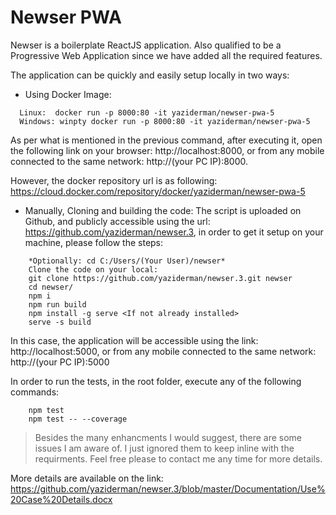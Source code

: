 # Newser PWA


Newser is a boilerplate ReactJS application. Also qualified to be a Progressive Web Application since we have added all the required features.

The application can be quickly and easily setup locally in two ways:

* Using Docker Image:
```
  Linux:  docker run -p 8000:80 -it yaziderman/newser-pwa-5
  Windows: winpty docker run -p 8000:80 -it yaziderman/newser-pwa-5
```
As per what is mentioned in the previous command, after executing it, open the following link on your browser: http://localhost:8000, or from any mobile connected to the same network: http://(your PC IP):8000.

However, the docker repository url is as following: https://cloud.docker.com/repository/docker/yaziderman/newser-pwa-5

* Manually, Cloning and building the code:
The script is uploaded on Github, and publicly accessible using the url: https://github.com/yaziderman/newser.3, in order to get it setup on your machine, please follow the steps:
```
    *Optionally: cd C:/Users/(Your User)/newser*
    Clone the code on your local:
    git clone https://github.com/yaziderman/newser.3.git newser
    cd newser/
    npm i
    npm run build
    npm install -g serve <If not already installed>
    serve -s build
```

In this case, the application will be accessible using the link: http://localhost:5000, or from any mobile connected to the same network: http://(your PC IP):5000

In order to run the tests, in the root folder, execute any of the following commands:
```
    npm test
    npm test -- --coverage
```

> Besides the many enhancments I would suggest, there are some issues I am aware of. I just ignored them to keep inline with the requirments. Feel free please to contact me any time for more details.

More details are available on the link: 
https://github.com/yaziderman/newser.3/blob/master/Documentation/Use%20Case%20Details.docx
